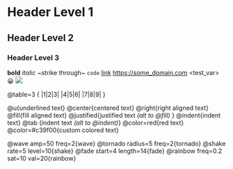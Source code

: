 # Header Level 1
## Header Level 2
### Header Level 3
**bold**
*italic*
~strike through~
`code`
[link](https://some_domain.com)
https://some_domain.com
<test_var>
:grinning:
![](res://icon.png)

@table=3 {
|1|2|3|
|4|5|6|
|7|8|9|
}

@u{underlined text}
@center{centered text}
@right{right aligned text}
@fill{fill aligned text}
@justified{justified text *(alt to @fill)* }
@indent{indent text}
@tab {indent text *(alt to @indent)*}
@color=red{red text}
@color=#c39f00{custom colored text}

@wave amp=50 freq=2{wave}
@tornado radius=5 freq=2{tornado}
@shake rate=5 level=10{shake}
@fade start=4 length=14{fade}
@rainbow freq=0.2 sat=10 val=20{rainbow}


